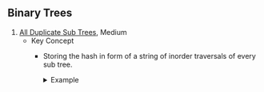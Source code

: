 ## Binary Trees
1. [All Duplicate Sub Trees](https://practice.geeksforgeeks.org/problems/duplicate-subtrees/), Medium
    - Key Concept
        - Storing the hash in form of a string of inorder traversals of every  sub tree.
       
          <details>
          <summary>Example</summary>

            ```
                     10            inorder traversal = 4 2 5 10 3
                    /  \           string format = 4#2#5#10#N#3#N  , where N is for NULL
                   2    3
                  / \
                 4   5
      
            ```
          </details>
